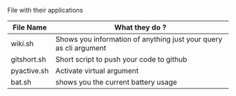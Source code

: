 File with their applications 

| File Name | What they do ? |
|-----------|----------------|
| wiki.sh   | Shows you information of anything just your query as cli argument|
| gitshort.sh | Short script to push your code to github|
| pyactive.sh | Activate virtual argument |
| bat.sh | shows you the current battery usage |
